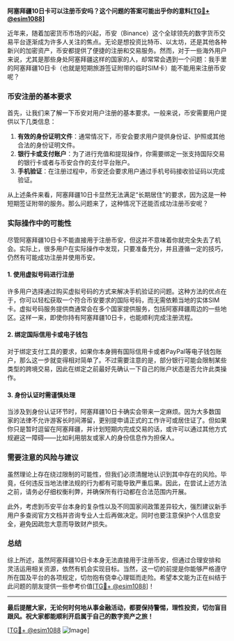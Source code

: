 **阿塞拜疆10日卡可以注册币安吗？这个问题的答案可能出乎你的意料[[TG💪+ @esim1088](https://t.me/s/esim1088)]**

近年来，随着加密货币市场的兴起，币安（Binance）这个全球领先的数字货币交易平台逐渐成为许多人关注的焦点。无论是想投资比特币、以太坊，还是其他各种新兴的加密资产，币安都提供了便捷的注册和交易服务。然而，对于一些海外用户来说，尤其是那些身处阿塞拜疆这样的国家的人，却常常会遇到一个问题：我手里的阿塞拜疆10日卡（也就是短期旅游签证附带的临时SIM卡）能不能用来注册币安呢？

### 币安注册的基本要求

首先，让我们来了解一下币安对用户注册的基本要求。一般来说，币安需要用户提供以下几类信息：

1. **有效的身份证明文件**：通常情况下，币安会要求用户提供身份证、护照或其他合法的身份证明文件。
2. **银行卡或支付账户**：为了进行充值和提现操作，你需要绑定一张支持国际交易的银行卡或者与币安合作的支付平台账户。
3. **手机验证**：在注册过程中，币安还会要求用户通过手机号码接收验证码以完成验证。

从上述条件来看，阿塞拜疆10日卡显然无法满足“长期居住”的要求，因为这是一种短期签证附带的服务。那么问题来了，这种情况下还能否成功注册币安呢？

### 实际操作中的可能性

尽管阿塞拜疆10日卡不能直接用于注册币安，但这并不意味着你就完全失去了机会。实际上，很多用户在实际操作中发现，只要准备充分，并且遵循一定的技巧，仍然有可能成功注册并使用币安。

#### 1. 使用虚拟号码进行注册

许多用户选择通过购买虚拟号码的方式来解决手机验证的问题。这种方法的优点在于，你可以轻松获取一个符合币安要求的国际号码，而无需依赖当地的实体SIM卡。虚拟号码服务提供商通常会在多个国家提供服务，包括阿塞拜疆周边的一些地区。这样一来，即使你持有阿塞拜疆10日卡，也能顺利完成注册流程。

#### 2. 绑定国际信用卡或电子钱包

对于绑定支付工具的要求，如果你本身拥有国际信用卡或者PayPal等电子钱包账户，那么这一步就变得相对简单了。不过需要注意的是，部分银行可能会限制某些类型的跨境交易，因此在绑定之前最好先确认一下自己的账户状态是否允许此类操作。

#### 3. 身份认证时需谨慎处理

当涉及到身份认证环节时，阿塞拜疆10日卡确实会带来一定麻烦。因为大多数国家的法律不允许游客长时间滞留，更别提申请正式的工作许可或居住证了。但如果你只是暂时逗留在阿塞拜疆，并计划短期内完成交易的话，或许可以通过其他方式规避这一障碍——比如利用朋友或家人的身份信息作为担保人。

### 需要注意的风险与建议

虽然理论上存在绕过限制的可能性，但我们必须清醒地认识到其中存在的风险。毕竟，任何违反当地法律法规的行为都有可能导致严重后果。因此，在尝试上述方法之前，请务必仔细权衡利弊，并确保所有行动都在合法范围内开展。

此外，考虑到币安平台本身的复杂性以及不同国家间政策差异较大，强烈建议新手用户多查阅官方文档并咨询专业人士后再做决定。同时也要注意保护个人信息安全，避免因疏忽大意而导致财产损失。

### 总结

综上所述，虽然阿塞拜疆10日卡本身无法直接用于注册币安，但通过合理安排和灵活运用相关资源，依然有机会实现目标。当然，这一切的前提是你能够严格遵守所在国及平台的各项规定，切勿抱有侥幸心理铤而走险。希望本文能为正在纠结于此问题的朋友提供一些参考价值[[TG💪+ @esim1088](https://t.me/s/esim1088)]！

---

**最后提醒大家，无论何时何地从事金融活动，都要保持警惕，理性投资，切勿盲目跟风。祝大家都能顺利开启属于自己的数字资产之旅！**

[[TG💪+ @esim1088](https://t.me/s/esim1088) ![Image](https://i.postimg.cc/4NQfJmqS/Snipaste-2025-05-13-00-14-12.png)]